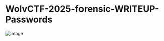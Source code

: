 # WolvCTF-2025-forensic-WRITEUP-Passwords

![image](https://github.com/user-attachments/assets/afc615db-3eb5-45a0-8e79-af4e30c378ae)


